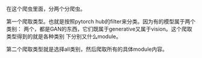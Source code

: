 在这个爬虫里面，分两个分爬虫。

第一个爬取类型。也就是按照pytorch hub的filter来分类。因为有的模型属于两个类别：
两个，都是GAN的东西，它们既属于generative又属于vision。这个爬取类型得到的就是各种类别
下分别又什么module。

第二个爬取类型就是选择all类别，然后爬取所有的具体module内容。